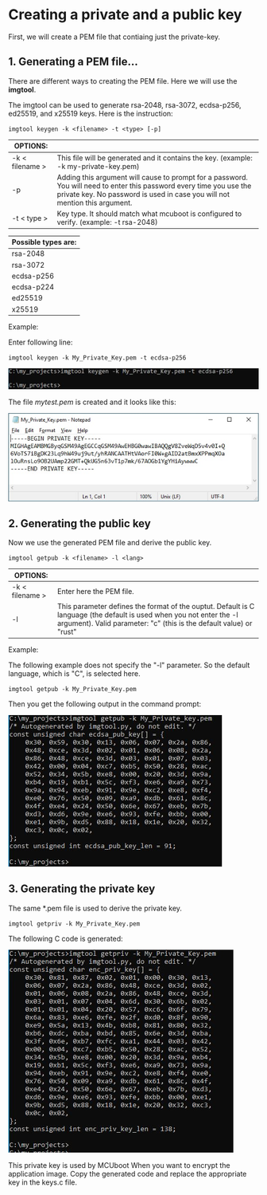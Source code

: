 # Creating a private and a public key

First, we will create a PEM file that contiaing just the private-key.

## 1. Generating a PEM file...

There are different ways to creating the PEM file. Here we will use the __imgtool__.

The imgtool can be used to generate rsa-2048, rsa-3072, ecdsa-p256, ed25519, and x25519 keys. Here is the instruction:

    imgtool keygen -k <filename> -t <type> [-p]

|OPTIONS:|  |
|--|--|
| -k < filename > | This file will be generated and it contains the key. (example: -k my-private-key.pem)  |
| -p  | Adding this argument will cause to prompt for a password. You will need to enter this password every time you use the private key. No password is used in case you will not mention this argument. |
| -t < type >     | Key type. It should match what mcuboot is configured to verify. (example: -t rsa-2048) |

| Possible types are: | 
|--| 
| rsa-2048   | 
| rsa-3072   |
| ecdsa-p256 |
| ecdsa-p224 |
| ed25519    |
| x25519     |
 
Example:

Enter following line:

    imgtool keygen -k My_Private_Key.pem -t ecdsa-p256

![](images/imgtool_CreatePemFile.jpg)

The file _mytest.pem_ is created and it looks like this:

![](images/imgtool_PemFile.jpg)


## 2. Generating the public key

Now we use the generated PEM file and derive the public key. 

    imgtool getpub -k <filename> -l <lang>

|OPTIONS:|  |
|--|--|
| -k < filename > | Enter here the PEM file. |
| -l <lang>       | This parameter defines the format of the ouptut. Default is C language (the default is used when you not enter the -l argument). Valid parameter: "c" (this is the default value) or "rust"    |

Example:
    
The following example does not specify the "-l" parameter. So the default language, which is "C", is selected here.    

    imgtool getpub -k My_Private_Key.pem

Then you get the following output in the command prompt:

![](images/imgtool_PublicKey.jpg)

    
## 3. Generating the private key
    
The same *.pem file is used to derive the private key. 
    
    imgtool getpriv -k My_Private_Key.pem
    
The following C code is generated:
    
![](images/imgtool_PrivateKey.jpg)
    
This private key is used by MCUboot When you want to encrypt the application image. Copy the generated code and replace the appropriate key in the keys.c file. 
    
